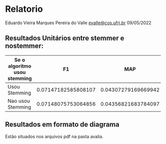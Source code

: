 # Relatorio 
Eduardo Vieira Marques Pereira do Valle
evalle@cos.ufrj.br 09/05/2022

## Resultados Unitários entre stemmer e nostemmer:

 Se o algoritmo usou stemming | F1 | MAP | MRR | Precision5 | Precision10 |
 ------------- |-------------|-------------|-------------|---|---
 Usou Stemming      | 0.07147182585808107|0.04307279169669942|0.08896905563572229|0.03232323232323234|0.03131313131313133
 Nao usou Stemming  | 0.07148075753064856|0.04356821683784097|0.09032387365720698|0.030303030303030304|0.035353535353535366

## Resultados em formato de diagrama

Estão situados nos arquivos pdf na pasta avalia.
